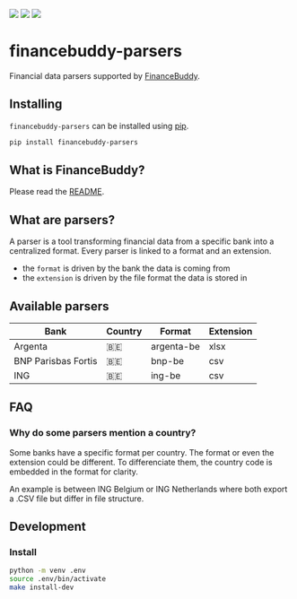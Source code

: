 ![](https://img.shields.io/badge/pypi-0.3.0-blue)
![](https://img.shields.io/badge/python-3.12-blue)
![](https://img.shields.io/badge/license-GPLv3.0-blue)

# financebuddy-parsers

Financial data parsers supported by [FinanceBuddy](https://github.com/cedricduriau/financebuddy).

## Installing

`financebuddy-parsers` can be installed using [pip](https://pypi.org/project/pip/).

```sh
pip install financebuddy-parsers
```

## What is FinanceBuddy?

Please read the [README](https://github.com/cedricduriau/financebuddy/blob/main/README.md).

## What are parsers?

A parser is a tool transforming financial data from a specific bank into a centralized format. Every parser is linked to a format and an extension.

- the `format` is driven by the bank the data is coming from
- the `extension` is driven by the file format the data is stored in

## Available parsers

| Bank                          | Country   | Format        | Extension  |
--------------------------------|-----------|---------------|------------|
| Argenta                       | 🇧🇪        | argenta-be    | xlsx       |
| BNP Parisbas Fortis           | 🇧🇪        | bnp-be        | csv        |
| ING                           | 🇧🇪        | ing-be        | csv        |

## FAQ

### Why do some parsers mention a country?

Some banks have a specific format per country. The format or even the extension could be different. To differenciate them, the country code is embedded in the format for clarity.

An example is between ING Belgium or ING Netherlands where both export a .CSV file but differ in file structure.

## Development

### Install
```sh
python -m venv .env
source .env/bin/activate
make install-dev
```
